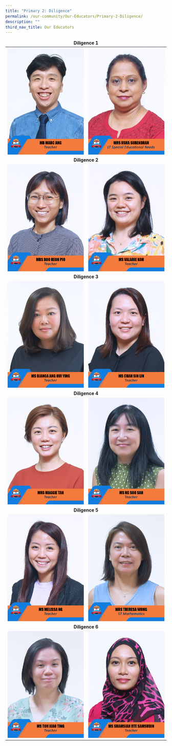 ```yaml
---
title: "Primary 2: Diligence"
permalink: /our-community/Our-Educators/Primary-2-Diligence/
description: ""
third_nav_title: Our Educators
---
```

<table>
<thead>
  <tr>
		<td colspan="2"><center><b>Diligence 1</b></center></td>
  </tr>
</thead>
<tbody>
  <tr>
    <td><img src="/images/Teaching%20Staff/2023_mr%20marc%20ang.jpg"></td>
    <td><img src="/images/Teaching%20Staff/2023_mrs%20usha%20surendran-final.jpg"> </td>
  </tr>
  <tr>
    <td colspan="2"><center><b>Diligence 2</b></center></td>
  </tr>
  <tr>
    <td><img src="/images/Teaching%20Staff/2023_mrs%20boo%20heoh%20pio.jpg"> </td>
    <td><img src="/images/Teaching%20Staff/2023_ms%20valarie%20koh.jpg"> </td>
  </tr>
  <tr>
    <td colspan="2"><center><b>Diligence 3</b></center></td>
  </tr>
  <tr>
    <td><img src="/images/Teaching%20Staff/2023_ms%20bianca%20ang%20hui%20ying.jpg"> </td>
    <td><img src="/images/Teaching%20Staff/2023_ms%20chan%20sin%20lin.jpg"> </td>
  </tr>
  <tr>
    <td colspan="2"><center><b>Diligence 4</b></center></td>
  </tr>
  <tr>
    <td> <img src="/images/Teaching%20Staff/2023_mrs%20maggie%20tan.jpg"></td>
    <td><img src="/images/Teaching%20Staff/2023_ms%20ng%20soo%20san.jpg"> </td>
  </tr>
  <tr>
    <td colspan="2"><center><b>Diligence 5</b></center></td>
  </tr>
  <tr>
    <td><img src="/images/Teaching%20Staff/2023_ms%20melissa%20ng.jpg"> </td>
    <td><img src="/images/Teaching%20Staff/2023_mrs%20theresa%20wong-final.jpg"> </td>
  </tr>
  <tr>
    <td colspan="2"><center><b>Diligence 6</b></center></td>
  </tr>
  <tr>
    <td><img src="/images/Teaching%20Staff/2023_ms%20toh%20xiao%20ting.jpg"> </td>
    <td><img src="/images/Teaching%20Staff/2023_ms%20shamsiah%20bte%20samsudin.jpg"> </td>
  </tr>
</tbody>
</table>